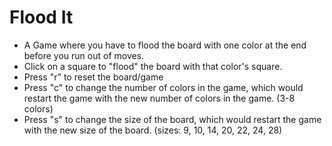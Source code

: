 # Flood It
- A Game where you have to flood the board with one color at the end before you run out of moves.
- Click on a square to "flood" the board with that color's square. 
- Press "r" to reset the board/game
- Press "c" to change the number of colors in the game, which would restart the game with the new number of colors in the game. (3-8 colors)
- Press "s" to change the size of the board, which would restart the game with the new size of the board. (sizes: 9, 10, 14, 20, 22, 24, 28)
